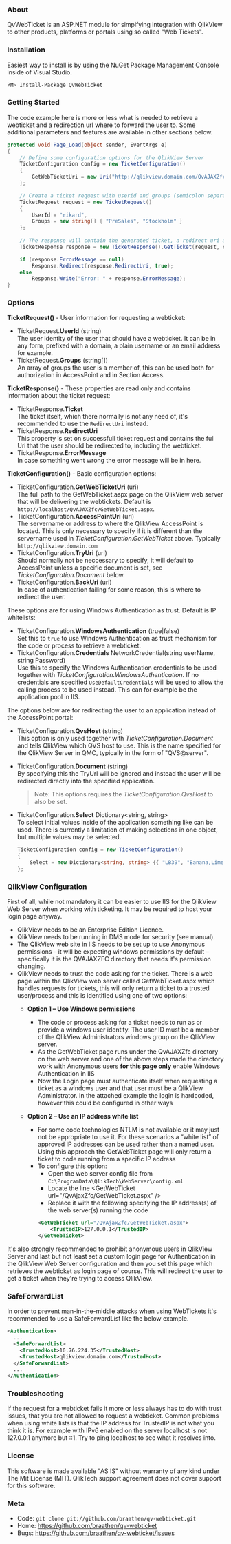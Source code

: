 ### About

QvWebTicket is an ASP.NET module for simpifying integration with QlikView to other products, platforms or portals using so called "Web Tickets".

### Installation

Easiest way to install is by using the NuGet Package Management Console inside of Visual Studio.

```sh
PM> Install-Package QvWebTicket
```

### Getting Started

The code example here is more or less what is needed to retrieve a webticket and a redirection url where to forward the user to. Some additional parameters and features are available in other sections below.

```c#
protected void Page_Load(object sender, EventArgs e)
{
    // Define some configuration options for the QlikView Server
    TicketConfiguration config = new TicketConfiguration()
    {
        GetWebTicketUri = new Uri("http://qlikview.domain.com/QvAJAXZfc/GetWebTicket.aspx"),
    };

    // Create a ticket request with userid and groups (semicolon separated)
    TicketRequest request = new TicketRequest()
    {
        UserId = "rikard",
        Groups = new string[] { "PreSales", "Stockholm" }
    };
    
    // The response will contain the generated ticket, a redirect uri and possible error message
    TicketResponse response = new TicketResponse().GetTicket(request, config);

    if (response.ErrorMessage == null)
        Response.Redirect(response.RedirectUri, true);
    else
        Response.Write("Error: " + response.ErrorMessage);
}
```

### Options

**TicketRequest()** - User information for requesting a webticket:

* TicketRequest.**UserId** (string)  
  The user identity of the user that should have a webticket. It can be in any form, prefixed with a domain, a plain username or an email address for example.
* TicketRequest.**Groups** (string[])  
  An array of groups the user is a member of, this can be used both for authorization in AccessPoint and in Section Access.

**TicketResponse()** - These properties are read only and contains information about the ticket request:

* TicketResponse.**Ticket**  
  The ticket itself, which there normally is not any need of, it's recommended to use the ``RedirectUri`` instead.
* TicketResponse.**RedirectUri**  
  This property is set on successfull ticket request and contains the full Uri that the user should be redirected to, including the webticket.
* TicketResponse.**ErrorMessage**  
  In case something went wrong the error message will be in here.

**TicketConfiguration()** - Basic configuration options:

* TicketConfiguration.**GetWebTicketUri** (uri)  
  The full path to the GetWebTicket.aspx page on the QlikView web server that will be delivering the webtickets. Default is ``http://localhost/QvAJAXZfc/GetWebTicket.aspx``.
* TicketConfiguration.**AccessPointUri** (uri)  
  The servername or address to where the QlikView AccessPoint is located. This is only necessary to specify if it is different than the servername used in _TicketConfiguration.GetWebTicket_ above. Typically ``http://qlikview.domain.com``
* TicketConfiguration.**TryUri** (uri)  
  Should normally not be neccessary to specify, it will default to AccessPoint unless a specific document is set, see _TicketConfiguration.Document_ below.
* TicketConfiguration.**BackUri** (uri)  
  In case of authentication failing for some reason, this is where to redirect the user.

These options are for using Windows Authentication as trust. Default is IP whitelists:

* TicketConfiguration.**WindowsAuthentication** (true|false)  
  Set this to ``true`` to use Windows Authentication as trust mechanism for the code or process to retrieve a webticket.
* TicketConfiguration.**Credentials** NetworkCredential(string userName, string Password)  
  Use this to specify the Windows Authentication credentials to be used together with _TicketConfiguration.WindowsAuthentication_. If no credentials are specified ``UseDefaultCredentials`` will be used to allow the calling process to be used instead. This can for example be the application pool in IIS.

The options below are for redirecting the user to an application instead of the AccessPoint portal:

* TicketConfiguration.**QvsHost** (string)  
  This option is only used together with _TicketConfiguration.Document_ and tells QlikView which QVS host to use. This is the name specified for the QlikView Server in QMC, typically in the form of "QVS@server".
* TicketConfiguration.**Document** (string)  
  By specifying this the TryUrl will be ignored and instead the user will be redirected directly into the specified application.
  
  > Note: This options requires the _TicketConfiguration.QvsHost_ to also be set.
* TicketConfiguration.**Select** Dictionary&lt;string, string&gt;  
  To select initial values inside of the application something like can be used. There is currently a limitation of making selections in one object, but multiple values may be selected.
  
  ```c#
  TicketConfiguration config = new TicketConfiguration()
  {
      Select = new Dictionary<string, string> {{ "LB39", "Banana,Lime" }}
  };
  ```

### QlikView Configuration

First of all, while not mandatory it can be easier to use IIS for the QlikView Web Server when working with ticketing. It may be required to host your login page anyway.
* QlikView needs to be an Enterprise Edition Licence.
* QlikView needs to be running in DMS mode for security (see manual).
* The QlikView web site in IIS needs to be set up to use Anonymous permissions – it will be expecting windows permissions by default – specifically it is the QVAJAXZFC directory that needs it's permission changing.
* QlikView needs to trust the code asking for the ticket. There is a web page within the QlikView web server called GetWebTicket.aspx which handles requests for tickets, this will only return a ticket to a trusted user/process and this is identified using one of two options:
  * **Option 1 – Use Windows permissions**
    * The code or process asking for a ticket needs to run as or provide a windows user identity. The user ID must be a member of the QlikView Administrators windows group on the QlikView server.
    * As the GetWebTicket page runs under the QvAJAXZfc directory on the web server and one of the above steps made the directory work with Anonymous users **for this page only** enable Windows Authentication in IIS
    * Now the Login page must authenticate itself when requesting a ticket as a windows user and that user must be a QlikView Administrator. In the attached example the login is hardcoded, however this could be configured in other ways

  * **Option 2 – Use an IP address white list**
    * For some code technologies NTLM is not available or it may just not be appropriate to use it. For these scenarios a “white list” of approved IP addresses can be used rather than a named user. Using this approach the GetWebTicket page will only return a ticket to code running from a specific IP address
    * To configure this option:
      * Open the web server config file from ``C:\ProgramData\QlikTech\WebServer\config.xml``
      * Locate the line &lt;GetWebTicket url="/QvAjaxZfc/GetWebTicket.aspx" /&gt;
      * Replace it with the following specifying the IP address(s) of the web server(s) running the code
      ```xml
      <GetWebTicket url="/QvAjaxZfc/GetWebTicket.aspx">
          <TrustedIP>127.0.0.1</TrustedIP>
      </GetWebTicket>
      ```

It's also strongly recommended to prohibit anonymous users in QlikView Server and last but not least set a custom login page for Authentication in the QlikView Web Server configuration and then you set this page which retrieves the webticket as login page of course. This will redirect the user to get a ticket when they're trying to access QlikView.

### SafeForwardList

In order to prevent man-in-the-middle attacks when using WebTickets it's recommended to use a SafeForwardList like the below example.

```xml
<Authentication>
  ...
  <SafeForwardList>
    <TrustedHost>10.76.224.35</TrustedHost>
    <TrustedHost>qlikview.domain.com</TrustedHost>
  </SafeForwardList>
  ...
</Authentication>
```

### Troubleshooting

If the request for a webticket fails it more or less always has to do with trust issues, that you are not allowed to request a webticket. Common problems when using white lists is that the IP address for TrustedIP is not what you think it is. For example with IPv6 enabled on the server localhost is not 127.0.0.1 anymore but ::1. Try to ping localhost to see what it resolves into.

### License

This software is made available "AS IS" without warranty of any kind under The Mit License (MIT). QlikTech support agreement does not cover support for this software.

### Meta

* Code: `git clone git://github.com/braathen/qv-webticket.git`
* Home: <https://github.com/braathen/qv-webticket>
* Bugs: <https://github.com/braathen/qv-webticket/issues>
